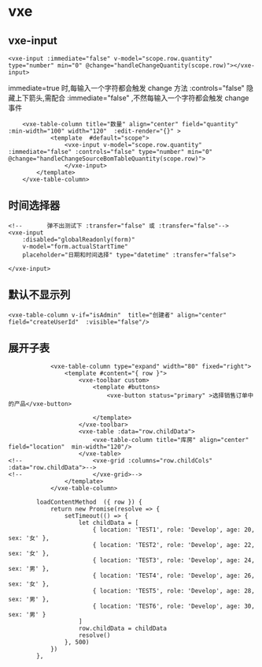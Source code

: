 # vxe

## vxe-input

```vue
<vxe-input :immediate="false" v-model="scope.row.quantity"  type="number" min="0" @change="handleChangeQuantity(scope.row)"></vxe-input>
```
immediate=true 时,每输入一个字符都会触发 change 方法
:controls="false" 隐藏上下箭头,需配合  :immediate="false" ,不然每输入一个字符都会触发 change 事件

		<vxe-table-column title="数量" align="center" field="quantity" :min-width="100" width="120"  :edit-render="{}" >
				<template  #default="scope">
					<vxe-input v-model="scope.row.quantity" :immediate="false" :controls="false" type="number" min="0" @change="handleChangeSourceBomTableQuantity(scope.row)">
					</vxe-input>
			</template>
		</vxe-table-column>


## 时间选择器
```vue
<!--       弹不出测试下 :transfer="false" 或 :transfer="false"-->
<vxe-input
	:disabled="globalReadonly(form)"
	v-model="form.actualStartTime"
	placeholder="日期和时间选择" type="datetime" :transfer="false">

</vxe-input>
```

## 默认不显示列
```vue
<vxe-table-column v-if="isAdmin"  title="创建者" align="center" field="createUserId"  :visible="false"/>
```



## 展开子表
```vue
            <vxe-table-column type="expand" width="80" fixed="right">
                <template #content="{ row }">
                    <vxe-toolbar custom>
                        <template #buttons>
                            <vxe-button status="primary" >选择销售订单中的产品</vxe-button>

                        </template>
                    </vxe-toolbar>
                    <vxe-table :data="row.childData">
                        <vxe-table-column title="库房" align="center" field="location"  min-width="120"/>
                    </vxe-table>
<!--                    <vxe-grid :columns="row.childCols" :data="row.childData">-->
<!--                    </vxe-grid>-->
                </template>
            </vxe-table-column>

        loadContentMethod  ({ row }) {
            return new Promise(resolve => {
                setTimeout(() => {
                    let childData = [
                        { location: 'TEST1', role: 'Develop', age: 20, sex: '女' },
                        { location: 'TEST2', role: 'Develop', age: 22, sex: '女' },
                        { location: 'TEST3', role: 'Develop', age: 24, sex: '男' },
                        { location: 'TEST4', role: 'Develop', age: 26, sex: '女' },
                        { location: 'TEST5', role: 'Develop', age: 28, sex: '男' },
                        { location: 'TEST6', role: 'Develop', age: 30, sex: '男' }
                    ]
                    row.childData = childData
                    resolve()
                }, 500)
            })
        },

```
